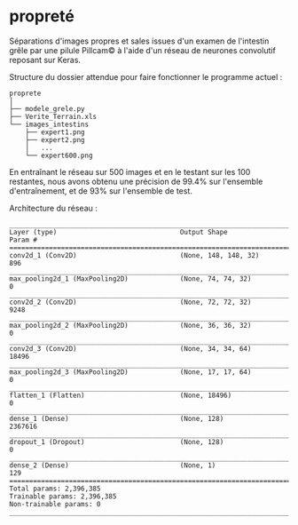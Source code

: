 # propreté

Séparations d'images propres et sales issues d'un examen de l'intestin grêle par une pilule Pillcam© à l'aide d'un réseau de neurones convolutif reposant sur Keras.


Structure du dossier attendue pour faire fonctionner le programme actuel :

```
proprete
│
├── modele_grele.py
├── Verite_Terrain.xls
└── images_intestins
    ├── expert1.png
    ├── expert2.png
    │   ...
    └── expert600.png
```

En entraînant le réseau sur 500 images et en le testant sur les 100 restantes, nous avons obtenu une précision de 99.4% sur l'ensemble d'entraînement, et de 93% sur l'ensemble de test.

Architecture du réseau :
```
________________________________________________________________________________________________
Layer (type)                               Output Shape                          Param #        
================================================================================================
conv2d_1 (Conv2D)                          (None, 148, 148, 32)                  896            
________________________________________________________________________________________________
max_pooling2d_1 (MaxPooling2D)             (None, 74, 74, 32)                    0              
________________________________________________________________________________________________
conv2d_2 (Conv2D)                          (None, 72, 72, 32)                    9248           
________________________________________________________________________________________________
max_pooling2d_2 (MaxPooling2D)             (None, 36, 36, 32)                    0              
________________________________________________________________________________________________
conv2d_3 (Conv2D)                          (None, 34, 34, 64)                    18496          
________________________________________________________________________________________________
max_pooling2d_3 (MaxPooling2D)             (None, 17, 17, 64)                    0              
________________________________________________________________________________________________
flatten_1 (Flatten)                        (None, 18496)                         0              
________________________________________________________________________________________________
dense_1 (Dense)                            (None, 128)                           2367616        
________________________________________________________________________________________________
dropout_1 (Dropout)                        (None, 128)                           0              
________________________________________________________________________________________________
dense_2 (Dense)                            (None, 1)                             129            
================================================================================================
Total params: 2,396,385
Trainable params: 2,396,385
Non-trainable params: 0
________________________________________________________________________________________________
```
